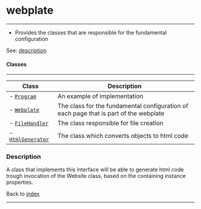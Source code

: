 # webplate 
---

- Provides the classes that are responsible for the fundamental configuration

See: [description](#description)

    
#### Classes
---
| Class | Description |
| --- | --- |
| - [`Program`](../Classes/program.md) | An example of implementation |
| - [`Webplate`](../Classes/webplate.md) | The class for the fundamental configuration of each page that is part of the webplate |
| - [`FileHandler`](../Classes/filehandler.md)| The class responsible for file creation |
| - [`HtmlGenerator`](../Classes/htmlgenerator.md)| The class which converts objects to html code |

    
### Description

A class that implements this interface will be able to generate html code trough invocation of the Website class, based on the containing instance properties. 

Back to [index](../../README.md#webplate-api-specification-under-development)

---